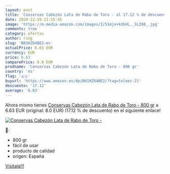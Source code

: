 ```yaml
---
layout: post
title: 'Conservas Cabezón Lata de Rabo de Toro - al 17.12 % de descuento'
date: 2020-12-29 21:55:45
image: 'https://m.media-amazon.com/images/I/51mje+kXbHL._SL200_.jpg'
comments: true
category: ofertas
author: ring
slug: 'B01HZ64BE2-es'
actualPrice: 6.63 EUR
currency: EUR
price: 6.63
comparePrice: 8.0 EUR
prodname: 'Conservas Cabezón Lata de Rabo de Toro - 800 gr'
country: 'es'
flag: '🇪🇸'
buyurl: 'https://www.amazon.es/dp/B01HZ64BE2/?tag=tolees-21'
descuento: '17.12'
average: '6.63'
---
```


Ahora mismo tienes [Conservas Cabezón Lata de Rabo de Toro - 800 gr](https://www.amazon.es/dp/B01HZ64BE2/?tag=tolees-21) a 6.63 EUR (original: 8.0 EUR) (17.12 %  de descuento) en el siguiente enlace!

[![Conservas Cabezón Lata de Rabo de Toro -](https://m.media-amazon.com/images/I/51mje+kXbHL._SL200_.jpg)](https://www.amazon.es/dp/B01HZ64BE2/?tag=tolees-21)

🔎:

- 800 gr
- fácil de usar
- producto de calidad
- origen: España

[Visítala!!!](https://www.amazon.es/dp/B01HZ64BE2/?tag=tolees-21)
